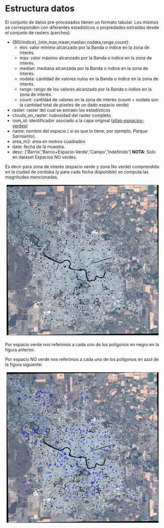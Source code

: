 # Estructura datos

El conjunto de datos pre-procesados tienen un formato tabular.
Los mismos se corresponden con diferentes estadísticos o propiedades extraídas desde el conjunto de rasters (parches):

- {B0i/indice}_{min,max,mean,median,nodata,range,count}:
    - min: valor mínimo alcanzado por la Banda o indice en la zona de interés.
    - max: valor máximo alcanzado por la Banda o indice en la zona de interés.
    - median: mediana alcanzada por la Banda o indice en la zona de interés.
    - nodata: cantidad de valores nulos en la Banda o indice en la zona de interés.
    - range: rango de los valores alcanzado por la Banda o indice en la zona de interés.
    - count: cantidad de valores en la zona de interés (count + nodata son la cantidad total de pixeles de un dado espacio verde)
- raster: raster del cual se extraen los estadísticos
- clouds_on_raster: nubosidad del raster completo
- osm_id: identificador asociado a la capa original ([atlas-espacios-verdes](https://github.com/bitsandbricks/atlas_espacios_verdes))
- name: nombre del espacio ( si es que lo tiene, por ejemplo, _Parque Sarmiento_).
- area_m2: area en metros cuadrados
- date: fecha de la muestra.
- desc: ['Barrio','Barrio+Espacio-Verde','Campo','Indefinido'] __NOTA__: Solo en dataset Espacios NO verdes.

Es decir para zona de interés (espacio verde y zona No verde) comprendido en la ciudad de cordoba (y para cada fecha disponible) se computa las magnitudes mencionadas.

![espacios-verdes-cba](./media/cba-espacios-TCI.png)

Por espacio verde nos referimos a cada uno de los polígonos en negro en la figura anterior.

Por espacio NO verde nos referimos a cada uno de los polígonos en azul de la figura siguiente:

![no-espacios-verdes-cba](./media/cba-all-spaces-TCI.jpg)

